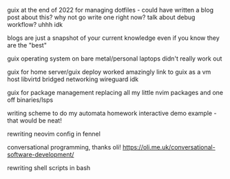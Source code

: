 guix at the end of 2022 for managing dotfiles - could have written a blog post about this?
why not go write one right now? talk about debug workflow? uhhh idk


blogs are just a snapshot of your current knowledge even if you know they are the "best"

guix operating system on bare metal/personal laptops
    didn't really work out

guix for home server/guix deploy
    worked amazingly
    link to guix as a vm host libvirtd bridged networking wireguard idk

guix for package management
    replacing all my little nvim packages and one off binaries/lsps



writing scheme to do my automata homework
    interactive demo example - that would be neat!

rewriting neovim config in fennel

conversational programming, thanks oli!
    https://oli.me.uk/conversational-software-development/

rewriting shell scripts in bash
